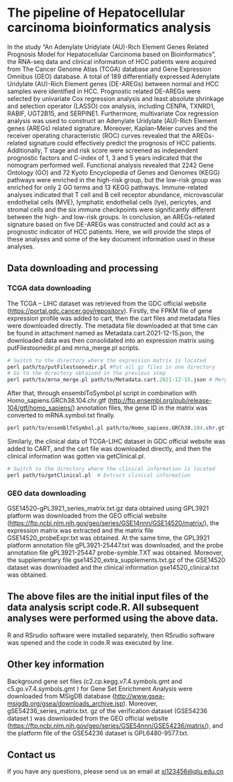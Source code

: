 # The pipeline of Hepatocellular carcinoma bioinformatics analysis 

In the study “An Adenylate Uridylate (AU)-Rich Element Genes Related Prognosis Model for Hepatocellular Carcinoma based on Bioinformatics”, the RNA-seq data and clinical information of HCC patients were acquired from The Cancer Genome Atlas (TCGA) database and Gene Expression Omnibus (GEO) database. A total of 189 differentially expressed Adenylate Uridylate (AU)-Rich Element genes (DE-AREGs) between normal and HCC samples were identified in HCC. Prognostic related DE-AREGs were selected by univariate Cox regression analysis and least absolute shrinkage and selection operator (LASSO) cox analysis, including CENPA, TXNRD1, RABIF, UGT2B15, and SERPINE1. Furthermore, multivariate Cox regression analysis was used to construct an Adenylate Uridylate (AU)-Rich Element genes (AREGs) related signature. Moreover, Kaplan-Meier curves and the receiver operating characteristic (ROC) curves revealed that the AREGs-related signature could effectively predict the prognosis of HCC patients. Additionally, T stage and risk score were screened as independent prognostic factors and C-index of 1, 3 and 5 years indicated that the nomogram performed well. Functional analysis revealed that 2242 Gene Ontology (GO) and 72 Kyoto Encyclopedia of Genes and Genomes (KEGG) pathways were enriched in the high-risk group, but the low-risk group was enriched for only 2 GO terms and 13 KEGG pathways. Immune-related analyses indicated that T cell and B cell receptor abundance, microvascular endothelial cells (MVE), lymphatic endothelial cells (lye), pericytes, and stromal cells and the six immune checkpoints were significantly different between the high- and low-risk groups. In conclusion, an AREGs-related signature based on five DE-AREGs was constructed and could act as a prognostic indicator of HCC patients.
Here, we will provide the steps of these analyses and some of the key document information used in these analyses.

## Data downloading and processing

### TCGA data downloading

The TCGA – LIHC dataset was retrieved from the GDC official website (https://portal.gdc.cancer.gov/repository). Firstly, the FPKM file of gene expression profile was added to cart, then the cart files and metadata files were downloaded directly. The metadata file downloaded at that time can be found in attachment named as Metadata.cart.2021-12-15.json, the downloaded data was then consolidated into an expression matrix using putFilestoonedir.pl and mrna_merge.pl scripts.

``` perl
# Switch to the directory where the expression matrix is located
perl path/to/putFilestoonedir.pl #Put all gz files in one directory 
# Go to the directory obtained in the previous step
perl path/to/mrna_merge.pl path/to/Metadata.cart.2021-12-15.json # Merge the expression data of a single sample into a matrix
```

After that, through ensemblToSymbol.pl script in combination with Homo_sapiens.GRCh38.104.chr.gtf (http://ftp.ensembl.org/pub/release-104/gtf/homo_sapiens/) annotation files, the gene ID in the matrix was converted to mRNA.symbol.txt finally. 

``` perl
perl path/to/ensemblToSymbol.pl path/to/Homo_sapiens.GRCh38.104.chr.gtf path/to/ensemblmatrix.txt path/to/symbolmatrix.txt # convert gene ID
```

Similarly, the clinical data of TCGA-LIHC dataset in GDC official website was added to CART, and the cart file was downloaded directly, and then the clinical information was gotten via getClinical.pl.

``` perl
# Switch to the directory where the clinical information is located
perl path/to/getClinical.pl  # Extract clinical information
```

### GEO data downloading

GSE14520-gPL3921_series_matrix.txt.gz data obtained using GPL3921 platform was downloaded from the GEO official website (https://ftp.ncbi.nlm.nih.gov/geo/series/GSE14nnn/GSE14520/matrix/), the expression matrix was extracted and the matrix file GSE14520_probeExpr.txt was obtained. At the same time, the GPL3921 platform annotation file gPL3921-25447.txt was downloaded, and the probe annotation file gPL3921-25447 probe-symble.TXT was obtained. Moreover, the supplementary file gse14520_extra_supplements.txt.gz of the GSE14520 dataset was downloaded and the clinical information gse14520_clinical.txt was obtained.
## The above files are the initial input files of the data analysis script code.R. All subsequent analyses were performed using the above data.

R and RSrudio software were installed separately, then RSrudio software was  opened and the code in code.R was executed by line.

## Other key information

Background gene set files (c2.cp.kegg.v7.4.symbols.gmt and c5.go.v7.4.symbols.gmt ) for Gene Set Enrichment Analysis were downloaded from MSigDB database (http://www.gsea-msigdb.org/gsea/downloads_archive.jsp). Moreover, gSE54236_series_matrix.txt. gz of the verification dataset (GSE54236 dataset ) was downloaded from the GEO official website (https://ftp.ncbi.nlm.nih.gov/geo/series/GSE54nnn/GSE54236/matrix/), and the platform file of the GSE54236 dataset is GPL6480-9577.txt.
## Contact us

If you have any questions, please send us an email at sl123456@qlu.edu.cn
